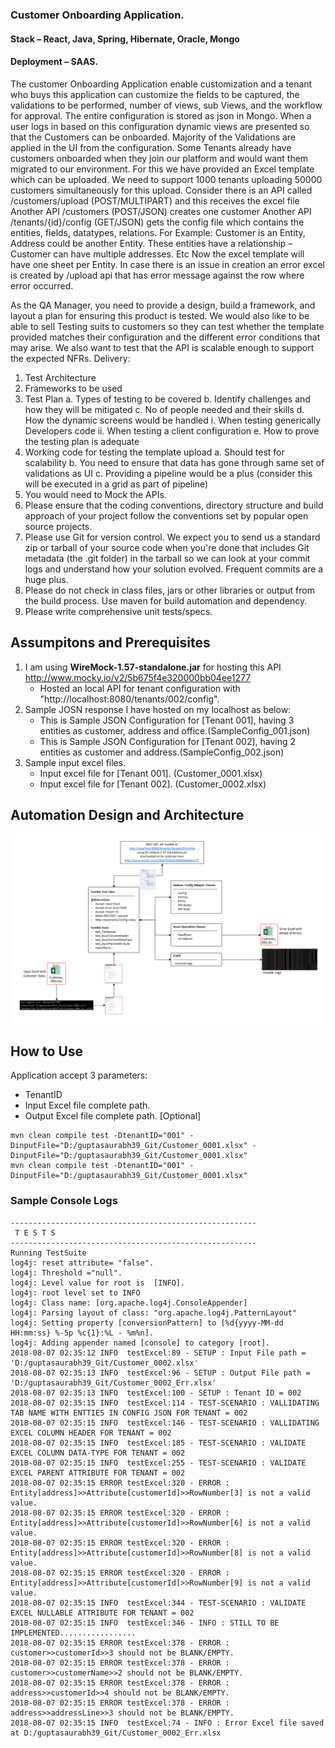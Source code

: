 ### Customer Onboarding Application.
#### Stack – React, Java, Spring, Hibernate, Oracle, Mongo
#### Deployment – SAAS.
The customer Onboarding Application enable customization and a tenant who buys this application can customize the fields to be captured, the validations to be performed, number of views, sub Views, and the workflow for approval. The entire configuration is stored as json in Mongo. When a user logs in based on this configuration dynamic views are presented so that the Customers can be onboarded.
Majority of the Validations are applied in the UI from the configuration. Some Tenants already have customers onboarded when they join our platform and would want them migrated to our environment. For this we have provided an Excel template which can be uploaded. We need to support 1000 tenants uploading 50000 customers simultaneously for this upload. 
Consider there is an API called /customers/upload (POST/MULTIPART)  and this receives the excel file
Another API /customers (POST/JSON) creates one customer
Another API /tenants/{id}/config (GET/JSON) gets the config file which contains the entities, fields, datatypes, relations.
For Example: Customer is an Entity, Address could be another Entity. These entities have a relationship – Customer can have multiple addresses. Etc
Now the excel template will have one sheet per Entity.
In case there is an issue in creation an error excel is created by /upload api that has error message against the row where error occurred. 

As the QA Manager, you need to provide a design, build a framework, and layout a plan for ensuring this product is tested. We would also like to be able to sell Testing suits to customers so they can test whether the template provided matches their configuration and the different error conditions that may arise. We also want to test that the API is scalable enough to support the expected NFRs.
Delivery: 
1)	Test Architecture
2)	Frameworks to be used
3)	Test Plan 
a.	Types of testing to be covered
b.	Identify challenges and how they will be mitigated
c.	No of people needed and their skills
d.	How the dynamic screens would be handled
i.	When testing generically Developers code
ii.	When testing a client configuration
e.	How to prove the testing plan is adequate
4)	 Working code for testing the template upload
a.	Should test for scalability
b.	You need to ensure that data has gone through same set of validations as UI
c.	Providing a pipeline would be a plus (consider this will be executed in a grid as part of pipeline) 
5)	You would need to Mock the APIs.
6)	Please ensure that the coding conventions, directory structure and build approach of your project follow the conventions set by popular open source projects.
7)	Please use Git for version control. We expect you to send us a standard zip or tarball of your source code when you're done that includes Git metadata (the .git folder) in the tarball so we can look at your commit logs and understand how your solution evolved. Frequent commits are a huge plus.
8)	Please do not check in class files, jars or other libraries or output from the build process. Use maven for build automation and dependency. 
9)	Please write comprehensive unit tests/specs.





## Assumpitons and Prerequisites
1. I am using <b>WireMock-1.57-standalone.jar</b> for hosting this API http://www.mocky.io/v2/5b675f4e320000bb04ee1277
	- Hosted an local API for tenant configuration with "http://localhost:8080/tenants/002/config". 
2. Sample JOSN response I have hosted on my localhost as below:
	- This is Sample JSON Configuration for [Tenant 001], having 3 entities as customer, address and office.(SampleConfig_001.json)
	- This is Sample JSON Configuration for [Tenant 002], having 2 entities as customer and address.(SampleConfig_002.json)
3. Sample input excel files.
	- Input excel file for [Tenant 001]. (Customer_0001.xlsx)
	- Input excel file for [Tenant 002]. (Customer_0002.xlsx)

## Automation Design and Architecture
![Alt text](Detailed_Arch.png?raw=true "Detailed Architecture")

## How to Use
Application accept 3 parameters:
 - TenantID
 - Input Excel file complete path.
 - Output Excel file complete path. [Optional]

```
mvn clean compile test -DtenantID="001" -DinputFile="D:/guptasaurabh39_Git/Customer_0001.xlsx" -DinputFile="D:/guptasaurabh39_Git/Customer_0001.xlsx"
mvn clean compile test -DtenantID="001" -DinputFile="D:/guptasaurabh39_Git/Customer_0001.xlsx"
```

### Sample Console Logs
```
-------------------------------------------------------
 T E S T S
-------------------------------------------------------
Running TestSuite
log4j: reset attribute= "false".
log4j: Threshold ="null".
log4j: Level value for root is  [INFO].
log4j: root level set to INFO
log4j: Class name: [org.apache.log4j.ConsoleAppender]
log4j: Parsing layout of class: "org.apache.log4j.PatternLayout"
log4j: Setting property [conversionPattern] to [%d{yyyy-MM-dd HH:mm:ss} %-5p %c{1}:%L - %m%n].
log4j: Adding appender named [console] to category [root].
2018-08-07 02:35:12 INFO  testExcel:89 - SETUP : Input File path = 'D:/guptasaurabh39_Git/Customer_0002.xlsx'
2018-08-07 02:35:13 INFO  testExcel:96 - SETUP : Output File path = 'D:/guptasaurabh39_Git/Customer_0002_Err.xlsx'
2018-08-07 02:35:13 INFO  testExcel:100 - SETUP : Tenant ID = 002
2018-08-07 02:35:15 INFO  testExcel:114 - TEST-SCENARIO : VALLIDATING TAB NAME WITH ENTTIES IN CONFIG JSON FOR TENANT = 002
2018-08-07 02:35:15 INFO  testExcel:146 - TEST-SCENARIO : VALLIDATING EXCEL COLUMN HEADER FOR TENANT = 002
2018-08-07 02:35:15 INFO  testExcel:185 - TEST-SCENARIO : VALIDATE EXCEL COLUMN DATA-TYPE FOR TENANT = 002
2018-08-07 02:35:15 INFO  testExcel:255 - TEST-SCENARIO : VALIDATE EXCEL PARENT ATTRIBUTE FOR TENANT = 002
2018-08-07 02:35:15 ERROR testExcel:320 - ERROR : Entity[address]>>Attribute[customerId]>>RowNumber[3] is not a valid value.
2018-08-07 02:35:15 ERROR testExcel:320 - ERROR : Entity[address]>>Attribute[customerId]>>RowNumber[6] is not a valid value.
2018-08-07 02:35:15 ERROR testExcel:320 - ERROR : Entity[address]>>Attribute[customerId]>>RowNumber[8] is not a valid value.
2018-08-07 02:35:15 ERROR testExcel:320 - ERROR : Entity[address]>>Attribute[customerId]>>RowNumber[9] is not a valid value.
2018-08-07 02:35:15 INFO  testExcel:344 - TEST-SCENARIO : VALIDATE EXCEL NULLABLE ATTRIBUTE FOR TENANT = 002
2018-08-07 02:35:15 INFO  testExcel:346 - INFO : STILL TO BE IMPLEMENTED.................
2018-08-07 02:35:15 ERROR testExcel:378 - ERROR : customer>>customerId>>3 should not be BLANK/EMPTY.
2018-08-07 02:35:15 ERROR testExcel:378 - ERROR : customer>>customerName>>2 should not be BLANK/EMPTY.
2018-08-07 02:35:15 ERROR testExcel:378 - ERROR : address>>customerId>>4 should not be BLANK/EMPTY.
2018-08-07 02:35:15 ERROR testExcel:378 - ERROR : address>>addressLine>>3 should not be BLANK/EMPTY.
2018-08-07 02:35:15 INFO  testExcel:74 - INFO : Error Excel file saved at D:/guptasaurabh39_Git/Customer_0002_Err.xlsx
```
